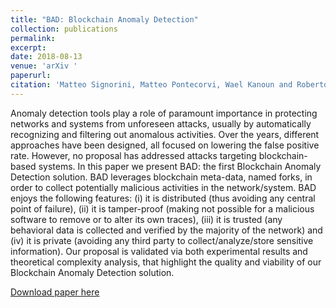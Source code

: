 ```yaml
---
title: "BAD: Blockchain Anomaly Detection"
collection: publications
permalink: 
excerpt: 
date: 2018-08-13
venue: 'arXiv '
paperurl: 
citation: 'Matteo Signorini, Matteo Pontecorvi, Wael Kanoun and Roberto Di Pietro: "BAD: Blockchain Anomaly Detection", arXiv - 2018'
---
```

Anomaly detection tools play a role of paramount importance in protecting networks and systems from unforeseen attacks, usually by automatically recognizing and filtering out anomalous activities. Over the years, different approaches have been designed, all focused on lowering the false positive rate. However, no proposal has addressed attacks targeting blockchain-based systems. In this paper we present BAD: the first Blockchain Anomaly Detection solution. BAD leverages blockchain meta-data, named forks, in order to collect potentially malicious activities in the network/system. BAD enjoys the following features: (i) it is distributed (thus avoiding any central point of failure), (ii) it is tamper-proof (making not possible for a malicious software to remove or to alter its own traces), (iii) it is trusted (any behavioral data is collected and verified by the majority of the network) and (iv) it is private (avoiding any third party to collect/analyze/store sensitive information). Our proposal is validated via both experimental results and theoretical complexity analysis, that highlight the quality and viability of our Blockchain Anomaly Detection solution.

[Download paper here](http://arxiv.org/abs/1807.03833)